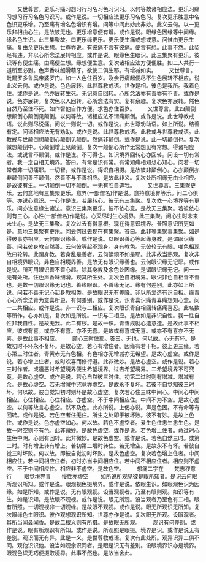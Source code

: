 <!-- { "loadSidebar": true } -->
　　又世尊言。更乐习痛习想习行习名习色习识习。以何等故诸相应法。更乐习痛习想习行习名色习识习。或作是说。一切相应法更乐习名色习。复次更乐胜意中名色识更乐增。乃至痛有增名色增识有增。问等中间此妙此非妙。此义云何。以一更乐非相由心生。是故彼无也。更乐增意便有增。或作是说。眼缘色因缘等中间缘。缘名色生识。此三集聚故。曰更乐缘更乐。更乐便生痛或想或意。问惟由更乐生痛。复由余更乐生想。世尊亦说。有彼痛不言有彼痛。便言有想。此事不然。此契经有违。非以心所念法展转相应。或作是说。眼缘色生眼识。此三集聚有更乐。彼识等有便生痛。由痛便生想。缘想便生意。复次诸相应法方便便胜。如二人共行一道所至必到。色声香味细滑萌牙。欲使二俱生耶。有增减如实。
　　又世尊言。毗罽罗多鲁奚帝婆罗门。如一人色住百岁。及余行痛起便尽不生色展转不相应。说此义云何。或作是说。色色展转。此世尊教戒语。世作是相。彼色是我所。我着色住。或作是说。色亦展转生死。无记意自回转。心所念法亦有善亦有不善。或作是说。色亦展转。复次色以人回转。心所念法有实。复有余趣。复次色亦展转。然色自然乃至住不死。如作智他自作方便。求色亦住百岁。
　　又世尊言。此四颠倒想颠倒心颠倒见颠倒。以何等故。诸相应法不谓痛颠倒。或作是说。此世尊教戒语。说此则尽说痛。问说一则说一切。或作是说。此世尊劝助语。如上所说。结善有定。问诸相应法无有劝助。或作是说。此世尊教戒语。此教戒与世尊教戒语。此教戒与世颠倒想颠倒心颠倒见颠倒。然痛非颠倒。或作是说。此一切颠倒也。复次微想颠倒中。心颠倒增上见颠倒。复次一颠倒心所作无常想见有常想。得诸相应法。或说言不颠倒。或作是说。不可得也。如识境界回转心亦回转。问设一切有常者。我一定自相无境界。答曰。有常是识有常。有常知痛相知想心知心。问若一切常者非一切痛耶。一切智。或作是说。得识自相摄。是故彼非颠倒心。心亦颠倒亦非颠倒问善不颠倒。然善不与不善相应。是故此非义。复次处所相缘无由业相应。是故彼有生。一切颠倒一切不颠倒。一无有胜自造我。
　　又世尊言。三集聚更乐。云何意地有三集聚更乐。意界(一部僧名)作是说。意持意境界等乐。问二心俱等。亦说心意识。一心作是说。若展转心。彼无有三集聚。复次依一心境界等有更乐。问亦说意缘生诸法。意识三集聚更乐。彼不依心意。是故无三集聚。若彼依心则有三心。心性(一部僧名)作是说。心灭尽时生心境界。此三集聚。问心生时未来未生心。是故无三集聚。复次过去有得意根。现在得意识境界。普照意识所更如是。意地三集聚有更乐。问云何过去现在有集聚。答曰。此非等集聚事集聚。如是得彼事亦相应。云何眼识缘善。或作是说。以眼识善心等起缘身教。是谓眼识缘善。问若彼身教自然善。云何彼等起不观身。身有教色。无彼轮无有眼。唯色相现故曰轮转。此谓身教。若身乱是善者。云何读颂不如是耶。此非故当熟观。复次非自相境界眼识。非色自相境界善。是故无有眼识缘善也。云何眼识缘无记耶。或作是说。所可用眼识善不善心起。除其身教及余色处因缘。是谓眼识缘无记。问一一无有处所。住色声香味细滑。观其所生处。复次色自相境界。眼识非色自相善不善也。是故一切眼识缘无记也。善缘眼识。不善缘无记。缘有何差别。此亦如上所说。问若不善无记心起身教相类。是故眼识无有差降。非以所爱造有识自相。缘青心心所念法青为意喜所更。有何差别。或作是说。识青喜识痛青喜痛想知心念。问一二共相应。或作是说。非一识与二相应。复次眼识青自相回转痛痛喜忍。此名数等所作。心亦如是。复次如是所说。一识与二相应。是故如是非识自性。我一性自性非我自性。是故无我。此二有秽。是故一识。青善成就心造意造。是故此事不相应。彼或有喜。或亦不有喜。亦不无喜。是故或有喜或无喜。或亦不有喜亦不无喜。是故此事不相应。
　　颇心三时住耶。答曰。无也。何以故。心无有坏。是故初时不坏永不复坏。是故心空。若心有增住者。因缘有若干相。彼上更三缘。若心第三时住者。青黄赤无有色相。有色相亦无增减亦无希望。是故心虚空。或作是说。若心增上住者。或时欢喜而修行道。此非微妙。是故心虚空。或作是说。若心三时作者。或遭恶时希望境界便生希望境界。过去希望境界。二希望境界不可究竟。是故心虚空。或作是说。若心自然彼三时住。初第二过时则有增减。增减有余。是故心虚空。若无增减中究竟亦虚空。是故永不复坏。若彼不自觉知彼三时坏。何以故。彼自觉知初时则坏是故心虚空。复次若心住三昧中间心。中间心中间相应。心住相应。心住相应。亦虚空。不于中间相应住。中间不为不空。是故心虚空。以何等故言心虚空。然不及色。此亦所说。上偈亦说。声是色因。不有命等有回转。或作是说。若色空者住无住。所生之处即于彼坏败。彼不有妙。是故上色住。或作是说。色亦虚空如心。何以故。若色不虚空者。爱生色住恚生恚生色。是故一时空则不有色。此非微妙。是故色虚空。或作是说。若色增上住者。命过时心生色中阴。心则有回转。此非微妙。是故色虚空。或作是说。若色自然三时。或第二时。时有增上转有增上。若初第二增时转住。若无增空。是故永不有坏。若彼自觉三时坏败。何以故。即彼自觉初时坏败。是故色虚空。复次若色增上住者。中间相应住。若中间相应住者。初时亦当中间相应住。若中间不相应住者。相应则不虚空。不于中间相应住。相应非不虚空。是故色空。
　　想痛二字在　　梵志秽意行
　　眼觉境界青　　慢性亦虚空
　　如所说所观见彼是眼所知者。是识云何眼所观识所知。或作是说。眼观视色摄境界。或作是说。依眼生识。如眼观色识为因缘。如是所知。或作是说。无有眼观视。设当观视者。乃至有眼则观。如识等有生。如是识知。是故眼不观视。或作是说。眼无所观。设当观者乃至色有二相。眼有所照。一切观视非一切观缘。是故眼不观视。或作是说。眼无所观识无所知。复次眼缘色生眼识。彼作观想观识所知。世尊亦作是说。复次眼无所观。设眼观者。耳所当闻鼻闻香。是故二根义则有所摄。是故眼无所观。
　　观识有何差别。或作是说。眼有所观识有所知。或作是说。所观照是眼摄。境界是识。或作是说无有差别。观识而无有异。此是一义。是世尊教戒语。复次有此处所。观异识异二俱不同。观他识识他。设当如观余识同者。是眼是识无有差别。设眼境界识亦是境界。眼观色识无巧便摄取境界。此事不然也。是故当舍此。
